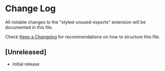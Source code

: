 # Change Log

All notable changes to the "styled-unused-exports" extension will be documented in this file.

Check [Keep a Changelog](http://keepachangelog.com/) for recommendations on how to structure this file.

## [Unreleased]

- Initial release